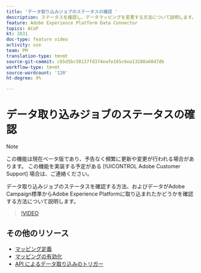 ```yaml
---
title: 'データ取り込みジョブのステータスの確認 '
description: ステータスを確認し、データマッピングを変更する方法について説明します。
feature: Adobe Experience Platform Data Connector
topics: ACoP
kt: 2831
doc-type: feature video
activity: use
team: PM
translation-type: tm+mt
source-git-commit: cb5d5bc58137fd374eafe165c6ea13288a60d7db
workflow-type: tm+mt
source-wordcount: '120'
ht-degree: 9%

---
```



# データ取り込みジョブのステータスの確認

>[!NOTE]
>
>この機能は現在ベータ版であり、予告なく頻繁に更新や変更が行われる場合があります。
>この機能を実装する予定がある [!UICONTROL Adobe Customer Support] 場合は、ご連絡ください。

データ取り込みジョブのステータスを確認する方法、およびデータがAdobe Campaign標準からAdobe Experience Platformに取り込まれたかどうかを確認する方法について説明します。

>[!VIDEO](https://video.tv.adobe.com/v/27268?quality=12)

## その他のリソース

* [マッピング定義](https://docs.adobe.com/content/help/en/campaign-standard/using/administrating/mapping-campaign-and-aep-data/aep-mapping-definition.html)
* [マッピングの有効化](https://docs.adobe.com/content/help/en/campaign-standard/using/administrating/mapping-campaign-and-aep-data/aep-mapping-activation.html)
* [API によるデータ取り込みのトリガー](https://docs.adobe.com/content/help/en/campaign-standard/using/administrating/mapping-campaign-and-aep-data/aep-triggering-data-ingestion.html)
